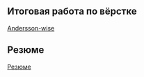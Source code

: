 ## Итоговая работа по вёрстке
[Andersson-wise](https://YuliaBilchinskaya.github.io/Andersson-wise/HomePage.html)

## Резюме
[Резюме](https://YuliaBilchinskaya.github.io/Резюме/ResumeBilchinskaya.html)
